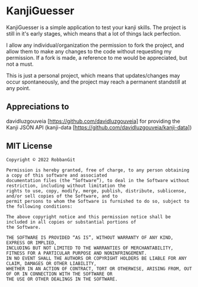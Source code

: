 # KanjiGuesser

KanjiGuesser is a simple application to test your kanji skills. The project is still in it's early stages, which means that a lot of things lack perfection.

I allow any individual/organization the permission to fork the project, and allow them to make any changes to the code without requesting my permission. 
If a fork is made, a reference to me would be appreciated, but not a must. 

This is just a personal project, which means that updates/changes may occur spontaneously, and the project may reach a permanent standstill at any point.

## Appreciations to

davidluzgouveia [https://github.com/davidluzgouveia] for providing the Kanji JSON API (kanji-data [https://github.com/davidluzgouveia/kanji-data])


## MIT License

    Copyright © 2022 RobbanGit

    Permission is hereby granted, free of charge, to any person obtaining a copy of this software and associated
    documentation files (the “Software”), to deal in the Software without restriction, including without limitation the
    rights to use, copy, modify, merge, publish, distribute, sublicense, and/or sell copies of the Software, and to
    permit persons to whom the Software is furnished to do so, subject to the following conditions:

    The above copyright notice and this permission notice shall be included in all copies or substantial portions of
    the Software.

    THE SOFTWARE IS PROVIDED “AS IS”, WITHOUT WARRANTY OF ANY KIND, EXPRESS OR IMPLIED,
    INCLUDING BUT NOT LIMITED TO THE WARRANTIES OF MERCHANTABILITY, FITNESS FOR A PARTICULAR PURPOSE AND NONINFRINGEMENT.
    IN NO EVENT SHALL THE AUTHORS OR COPYRIGHT HOLDERS BE LIABLE FOR ANY CLAIM, DAMAGES OR OTHER LIABILITY,
    WHETHER IN AN ACTION OF CONTRACT, TORT OR OTHERWISE, ARISING FROM, OUT OF OR IN CONNECTION WITH THE SOFTWARE OR
    THE USE OR OTHER DEALINGS IN THE SOFTWARE.